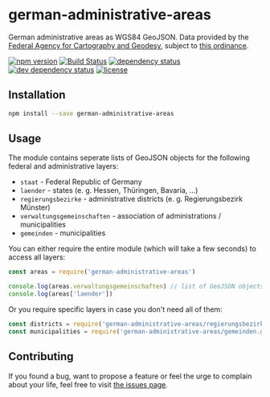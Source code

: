 # german-administrative-areas

German administrative areas as WGS84 GeoJSON. Data provided by the [Federal Agency for Cartography and Geodesy](http://www.geodatenzentrum.de/geodaten/gdz_rahmen.gdz_div?gdz_spr=deu&gdz_akt_zeile=5&gdz_anz_zeile=0&gdz_user_id=0), subject to [this ordinance](http://www.geodatenzentrum.de/docpdf/geonutzv.pdf).

[![npm version](https://img.shields.io/npm/v/german-administrative-areas.svg)](https://www.npmjs.com/package/german-administrative-areas)
[![Build Status](https://travis-ci.org/juliuste/german-administrative-areas.svg?branch=master)](https://travis-ci.org/juliuste/german-administrative-areas)
[![dependency status](https://img.shields.io/david/juliuste/german-administrative-areas.svg)](https://david-dm.org/juliuste/german-administrative-areas)
[![dev dependency status](https://img.shields.io/david/dev/juliuste/german-administrative-areas.svg)](https://david-dm.org/juliuste/german-administrative-areas#info=devDependencies)
[![license](https://img.shields.io/github/license/juliuste/german-administrative-areas.svg?style=flat)](LICENSE)

## Installation

```bash
npm install --save german-administrative-areas
```

## Usage

The module contains seperate lists of GeoJSON objects for the following federal and administrative layers:
- `staat` - Federal Republic of Germany
- `laender` - states (e. g. Hessen, Thüringen, Bavaria, …)
- `regierungsbezirke` - administrative districts (e. g. Regierungsbezirk Münster)
- `verwaltungsgemeinschaften` - association of administrations / municipalities
- `gemeinden` - municipalities

You can either require the entire module (which will take a few seconds) to access all layers:

```js
const areas = require('german-administrative-areas')

console.log(areas.verwaltungsgemeinschaften) // list of GeoJSON objects
console.log(areas['laender'])
```

Or you require specific layers in case you don't need all of them:

```js
const districts = require('german-administrative-areas/regierungsbezirke.geo.json')
const municipalities = require('german-administrative-areas/gemeinden.geo.json')
```

## Contributing

If you found a bug, want to propose a feature or feel the urge to complain about your life, feel free to visit [the issues page](https://github.com/juliuste/german-administrative-areas/issues).
